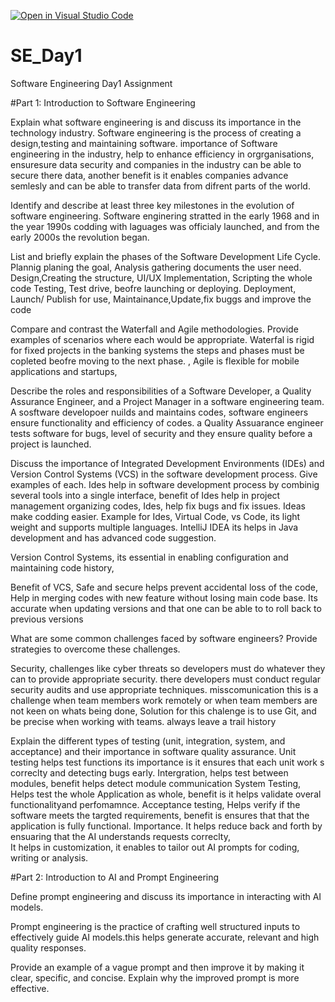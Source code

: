 [![Open in Visual Studio Code](https://classroom.github.com/assets/open-in-vscode-2e0aaae1b6195c2367325f4f02e2d04e9abb55f0b24a779b69b11b9e10269abc.svg)](https://classroom.github.com/online_ide?assignment_repo_id=18365317&assignment_repo_type=AssignmentRepo)
# SE_Day1
Software Engineering Day1 Assignment
 
#Part 1: Introduction to Software Engineering

Explain what software engineering is and discuss its importance in the technology industry.
Software engineering is the process of creating a design,testing and maintaining software.
importance of Software engineering in the industry, help to enhance efficiency in orgrganisations, ensuresure data security and companies in the industry can be able to secure there data, another benefit is it enables companies advance semlesly and can be able to transfer data from difrent parts of the world.


Identify and describe at least three key milestones in the evolution of software engineering.
Software enginering stratted in the early 1968 and in the year 1990s codding with laguages was officialy launched, and from the early 2000s the revolution began.  

List and briefly explain the phases of the Software Development Life Cycle.
Plannig planing the goal, 
Analysis gathering documents the user need.
Design,Creating the structure, UI/UX
Implementation, Scripting the whole code
Testing, Test drive, beofre launching or deploying.
Deployment, Launch/ Publish for use,
Maintainance,Update,fix buggs and improve the code

Compare and contrast the Waterfall and Agile methodologies. Provide examples of scenarios where each would be appropriate. 
Waterfal is rigid for fixed projects in the banking systems the steps and phases must be copleted beofre moving to the next phase. , 
Agile is flexible for mobile applications and startups,


Describe the roles and responsibilities of a Software Developer, a Quality Assurance Engineer, and a Project Manager in a software engineering team. A sosftware developoer nuilds and maintains codes, software engineers ensure functionality and efficiency of codes.
a Quality Assuarance engineer tests software for bugs, level of security and they ensure quality before a project is launched.


Discuss the importance of Integrated Development Environments (IDEs) and Version Control Systems (VCS) in the software development process. Give examples of each. 
Ides help in software development process by combinig several tools into a single interface, benefit of Ides help in project management organizing codes, Ides, help fix bugs and fix issues. Ideas make codding easier.
 Example for Ides, 
 Virtual Code, vs Code, its light weight and supports multiple languages.
IntelliJ IDEA its helps in Java development and has advanced code suggestion.

Version Control Systems, its essential in enabling configuration and maintaining code history,

Benefit of VCS,
Safe and secure helps prevent accidental loss of the code, 
Help in merging codes with new feature without losing main code base.
Its accurate when updating versions and that one can be able to to roll back to previous versions



What are some common challenges faced by software engineers? Provide strategies to overcome these challenges.

Security, challenges like cyber threats so developers must do whatever they can to provide appropriate security. there developers must conduct regular security  audits and use appropriate techniques.
 misscomunication this is a challenge when team members work remotely or when team members are not keen on whats being done, Solution for this chalenge is to use Git, and be precise when working with teams. always leave a trail history 


Explain the different types of testing (unit, integration, system, and acceptance) and their importance in software quality assurance.
Unit testing helps test functions its importance is it ensures that each unit work s correclty and detecting bugs early.
Intergration, helps test between modules, benefit helps detect module communication
System Testing, Helps test the whole Application as whole, benefit is it helps validate overal functionalityand perfomamnce.
Acceptance testing, Helps verify if the software meets the targted requirements, benefit is ensures that that the application is fully functional.
Importance.
It helps reduce back and forth by ensuaring that the AI understands requests correclty,  
It helps in customization, it enables to tailor out AI prompts for coding, writing or analysis. 



#Part 2: Introduction to AI and Prompt Engineering


Define prompt engineering and discuss its importance in interacting with AI models.

Prompt engineering is the practice of crafting well structured inputs to effectively guide AI models.this helps generate  accurate, relevant and high quality responses.




Provide an example of a vague prompt and then improve it by making it clear, specific, and concise. Explain why the improved prompt is more effective.
